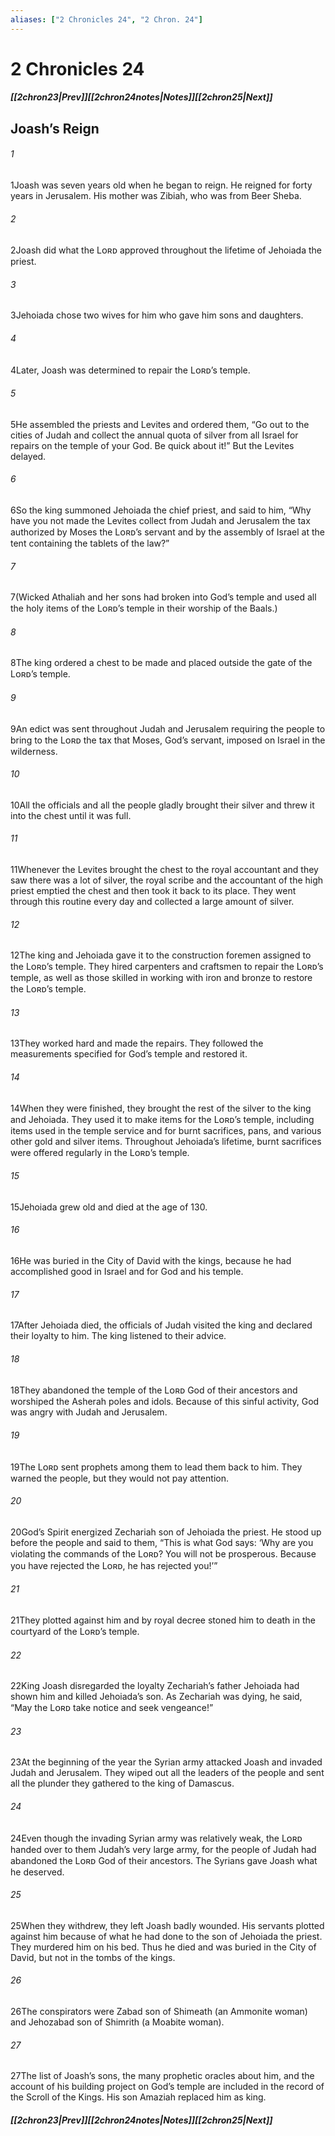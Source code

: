 ```yaml
---
aliases: ["2 Chronicles 24", "2 Chron. 24"]
---
```

# 2 Chronicles 24
##### <span class=arrow-left></span>[[2chron23|Prev]]<span class=navigation-separator></span>[[2chron24notes|Notes]]<span class=navigation-separator></span>[[2chron25|Next]]<span class=arrow-right></span>
## Joash’s Reign
###### 1
<span class=verse-first>1</span>Joash was seven years old when he began to reign. He reigned for forty years in Jerusalem. His mother was Zibiah, who was from Beer Sheba.
###### 2
<span class=verse-body>2</span>Joash did what the Lᴏʀᴅ approved throughout the lifetime of Jehoiada the priest.
###### 3
<span class=verse-body>3</span>Jehoiada chose two wives for him who gave him sons and daughters.
<div class=paragraph-break></div>

###### 4
<span class=verse-first>4</span>Later, Joash was determined to repair the Lᴏʀᴅ’s temple.
###### 5
<span class=verse-body>5</span>He assembled the priests and Levites and ordered them, “Go out to the cities of Judah and collect the annual quota of silver from all Israel for repairs on the temple of your God. Be quick about it!” But the Levites delayed.
###### 6
<span class=verse-body>6</span>So the king summoned Jehoiada the chief priest, and said to him, “Why have you not made the Levites collect from Judah and Jerusalem the tax authorized by Moses the Lᴏʀᴅ’s servant and by the assembly of Israel at the tent containing the tablets of the law?”
###### 7
<span class=verse-body>7</span>(Wicked Athaliah and her sons had broken into God’s temple and used all the holy items of the Lᴏʀᴅ’s temple in their worship of the Baals.)
<div class=paragraph-break></div>

###### 8
<span class=verse-first>8</span>The king ordered a chest to be made and placed outside the gate of the Lᴏʀᴅ’s temple.
###### 9
<span class=verse-body>9</span>An edict was sent throughout Judah and Jerusalem requiring the people to bring to the Lᴏʀᴅ the tax that Moses, God’s servant, imposed on Israel in the wilderness.
###### 10
<span class=verse-body>10</span>All the officials and all the people gladly brought their silver and threw it into the chest until it was full.
###### 11
<span class=verse-body>11</span>Whenever the Levites brought the chest to the royal accountant and they saw there was a lot of silver, the royal scribe and the accountant of the high priest emptied the chest and then took it back to its place. They went through this routine every day and collected a large amount of silver.
###### 12
<span class=verse-body>12</span>The king and Jehoiada gave it to the construction foremen assigned to the Lᴏʀᴅ’s temple. They hired carpenters and craftsmen to repair the Lᴏʀᴅ’s temple, as well as those skilled in working with iron and bronze to restore the Lᴏʀᴅ’s temple.
###### 13
<span class=verse-body>13</span>They worked hard and made the repairs. They followed the measurements specified for God’s temple and restored it.
###### 14
<span class=verse-body>14</span>When they were finished, they brought the rest of the silver to the king and Jehoiada. They used it to make items for the Lᴏʀᴅ’s temple, including items used in the temple service and for burnt sacrifices, pans, and various other gold and silver items. Throughout Jehoiada’s lifetime, burnt sacrifices were offered regularly in the Lᴏʀᴅ’s temple.
<div class=paragraph-break></div>

###### 15
<span class=verse-first>15</span>Jehoiada grew old and died at the age of 130.
###### 16
<span class=verse-body>16</span>He was buried in the City of David with the kings, because he had accomplished good in Israel and for God and his temple.
<div class=paragraph-break></div>

###### 17
<span class=verse-first>17</span>After Jehoiada died, the officials of Judah visited the king and declared their loyalty to him. The king listened to their advice.
###### 18
<span class=verse-body>18</span>They abandoned the temple of the Lᴏʀᴅ God of their ancestors and worshiped the Asherah poles and idols. Because of this sinful activity, God was angry with Judah and Jerusalem.
###### 19
<span class=verse-body>19</span>The Lᴏʀᴅ sent prophets among them to lead them back to him. They warned the people, but they would not pay attention.
<div class=paragraph-break></div>

###### 20
<span class=verse-first>20</span>God’s Spirit energized Zechariah son of Jehoiada the priest. He stood up before the people and said to them, “This is what God says: ‘Why are you violating the commands of the Lᴏʀᴅ? You will not be prosperous. Because you have rejected the Lᴏʀᴅ, he has rejected you!’”
###### 21
<span class=verse-body>21</span>They plotted against him and by royal decree stoned him to death in the courtyard of the Lᴏʀᴅ’s temple.
###### 22
<span class=verse-body>22</span>King Joash disregarded the loyalty Zechariah’s father Jehoiada had shown him and killed Jehoiada’s son. As Zechariah was dying, he said, “May the Lᴏʀᴅ take notice and seek vengeance!”
<div class=paragraph-break></div>

###### 23
<span class=verse-first>23</span>At the beginning of the year the Syrian army attacked Joash and invaded Judah and Jerusalem. They wiped out all the leaders of the people and sent all the plunder they gathered to the king of Damascus.
###### 24
<span class=verse-body>24</span>Even though the invading Syrian army was relatively weak, the Lᴏʀᴅ handed over to them Judah’s very large army, for the people of Judah had abandoned the Lᴏʀᴅ God of their ancestors. The Syrians gave Joash what he deserved.
<div class=paragraph-break></div>

###### 25
<span class=verse-first>25</span>When they withdrew, they left Joash badly wounded. His servants plotted against him because of what he had done to the son of Jehoiada the priest. They murdered him on his bed. Thus he died and was buried in the City of David, but not in the tombs of the kings.
###### 26
<span class=verse-body>26</span>The conspirators were Zabad son of Shimeath (an Ammonite woman) and Jehozabad son of Shimrith (a Moabite woman).
###### 27
<span class=verse-body>27</span>The list of Joash’s sons, the many prophetic oracles about him, and the account of his building project on God’s temple are included in the record of the Scroll of the Kings. His son Amaziah replaced him as king.
##### <span class=arrow-left></span>[[2chron23|Prev]]<span class=navigation-separator></span>[[2chron24notes|Notes]]<span class=navigation-separator></span>[[2chron25|Next]]<span class=arrow-right></span>